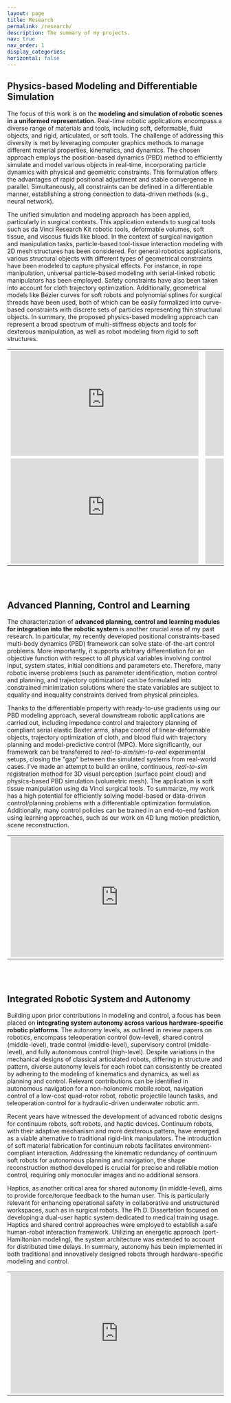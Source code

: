 ```yaml
---
layout: page
title: Research
permalink: /research/
description: The summary of my projects.
nav: true
nav_order: 1
display_categories: 
horizontal: false
---
```


## Physics-based Modeling and Differentiable Simulation
The focus of this work is on the **modeling and simulation of robotic scenes in a uniformed representation**. Real-time robotic applications encompass a diverse range of materials and tools, including soft, deformable, fluid objects, and rigid, articulated, or soft tools. The challenge of addressing this diversity is met by leveraging computer graphics methods to manage different material properties, kinematics, and dynamics. The chosen approach employs the position-based dynamics (PBD) method to efficiently simulate and model various objects in real-time, incorporating particle dynamics with physical and geometric constraints. This formulation offers the advantages of rapid positional adjustment and stable convergence in parallel. Simultaneously, all constraints can be defined in a differentiable manner, establishing a strong connection to data-driven methods (e.g., neural network).

The unified simulation and modeling approach has been applied, particularly in surgical contexts. This application extends to surgical tools such as da Vinci Research Kit robotic tools, deformable volumes, soft tissue, and viscous fluids like blood. In the context of surgical navigation and manipulation tasks, particle-based tool-tissue interaction modeling with 2D mesh structures has been considered. For general robotics applications, various structural objects with different types of geometrical constraints have been modeled to capture physical effects. For instance, in rope manipulation, universal particle-based modeling with serial-linked robotic manipulators has been employed. Safety constraints have also been taken into account for cloth trajectory optimization. Additionally, geometrical models like Bézier curves for soft robots and polynomial splines for surgical threads have been used, both of which can be easily formalized into curve-based constraints with discrete sets of particles representing thin structural objects. In summary, the proposed physics-based modeling approach can represent a broad spectrum of multi-stiffness objects and tools for dexterous manipulation, as well as robot modeling from rigid to soft structures.

<table width="876">
	<tr>
		<td width="438">
			<iframe width="437" height="245" src="https://www.youtube.com/embed/hTN-ttMhpcQ" title="YouTube video player" frameborder="0" allow="accelerometer; autoplay; clipboard-write; encrypted-media; gyroscope; picture-in-picture; web-share" allowfullscreen=""></iframe>
		</td>
		<td width="438">
			<iframe width="437" height="245" src="https://www.youtube.com/embed/DxUhwZvWw-k" title="YouTube video player" frameborder="0" allow="accelerometer; autoplay; clipboard-write; encrypted-media; gyroscope; picture-in-picture; web-share" allowfullscreen=""></iframe>
		</td>
	</tr>
  <tr>
		<td width="438">
			<iframe width="437" height="245" src="https://www.youtube.com/embed/fVEAxvItFmw" title="YouTube video player" frameborder="0" allow="accelerometer; autoplay; clipboard-write; encrypted-media; gyroscope; picture-in-picture; web-share" allowfullscreen=""></iframe>
		</td>
		<td width="438">
			<iframe width="437" height="245" src="https://www.youtube.com/embed/X_UPhL_TjTI" title="YouTube video player" frameborder="0" allow="accelerometer; autoplay; clipboard-write; encrypted-media; gyroscope; picture-in-picture; web-share" allowfullscreen=""></iframe>
		</td>
	</tr>
</table>

<br/><br/>

## Advanced Planning, Control and Learning
The characterization of **advanced planning, control and learning modules for integration into the robotic system** is another crucial area of my past research. In particular, my recently developed positional constraints-based multi-body dynamics (PBD) framework can solve state-of-the-art control problems. More importantly, it supports arbitrary differentiation for an objective function with respect to all physical variables involving control input, system states, initial conditions and parameters etc. Therefore, many robotic inverse problems (such as parameter identification, motion control and planning, and trajectory optimization) can be formulated into constrained minimization solutions where the state variables are subject to equality and inequality constraints derived from physical principles. 

Thanks to the differentiable property with ready-to-use gradients using our PBD modeling approach, several downstream robotic applications are carried out, including impedance control and trajectory planning of compliant serial elastic Baxter arms, shape control of linear-deformable objects, trajectory optimization of cloth, and blood fluid with trajectory planning and model-predictive control (MPC). More significantly, our framework can be transferred to *real-to-sim/sim-to-real* experimental setups, closing the "gap" between the simulated systems from real-world cases. I've made an attempt to build an online, continuous, *real-to-sim* registration method for 3D visual perception (surface point cloud) and physics-based PBD simulation (volumetric mesh). The application is soft tissue manipulation using da Vinci surgical tools. To summarize, my work has a high potential for efficiently solving model-based or data-driven control/planning problems with a differentiable optimization formulation. Additionally, many control policies can be trained in an end-to-end fashion using learning approaches, such as our work on 4D lung motion prediction, scene reconstruction.

<table width="876">
	<tr>
		<td width="500">
			<iframe width="500" height="280" src="https://www.youtube.com/embed/RTl-egsjKvM" title="YouTube video player" frameborder="0" allow="accelerometer; autoplay; clipboard-write; encrypted-media; gyroscope; picture-in-picture; web-share" allowfullscreen=""></iframe>
		</td>
		<td width="500">
			<iframe width="500" height="280" src="https://www.youtube.com/embed/ytIRd9gfiQE" title="YouTube video player" frameborder="0" allow="accelerometer; autoplay; clipboard-write; encrypted-media; gyroscope; picture-in-picture; web-share" allowfullscreen=""></iframe>
		</td>
	</tr>
</table>

<br/><br/>

## Integrated Robotic System and Autonomy
Building upon prior contributions in modeling and control, a focus has been placed on **integrating system autonomy across various hardware-specific robotic platforms**. The autonomy levels, as outlined in review papers on robotics, encompass teleoperation control (low-level), shared control (middle-level), trade control (middle-level), supervisory control (middle-level), and fully autonomous control (high-level). Despite variations in the mechanical designs of classical articulated robots, differing in structure and pattern, diverse autonomy levels for each robot can consistently be created by adhering to the modeling of kinematics and dynamics, as well as planning and control. Relevant contributions can be identified in autonomous navigation for a non-holonomic mobile robot, navigation control of a low-cost quad-rotor robot, robotic projectile launch tasks, and teleoperation control for a hydraulic-driven underwater robotic arm.

Recent years have witnessed the development of advanced robotic designs for continuum robots, soft robots, and haptic devices. Continuum robots, with their adaptive mechanism and more dexterous pattern, have emerged as a viable alternative to traditional rigid-link manipulators. The introduction of soft material fabrication for continuum robots facilitates environment-compliant interaction. Addressing the kinematic redundancy of continuum soft robots for autonomous planning and navigation, the shape reconstruction method developed is crucial for precise and reliable motion control, requiring only monocular images and no additional sensors.

Haptics, as another critical area for shared autonomy (in middle-level), aims to provide force/torque feedback to the human user. This is particularly relevant for enhancing operational safety in collaborative and unstructured workspaces, such as in surgical robots. The Ph.D. Dissertation focused on developing a dual-user haptic system dedicated to medical training usage. Haptics and shared control approaches were employed to establish a safe human-robot interaction framework. Utilizing an energetic approach (port-Hamiltonian modeling), the system architecture was extended to account for distributed time delays. In summary, autonomy has been implemented in both traditional and innovatively designed robots through hardware-specific modeling and control.

<table width="1000">
	<tr>
		<td width="500">
			<iframe width="500" height="280" src="https://www.youtube.com/embed/k4-E4F91VGk" title="YouTube video player" frameborder="0" allow="accelerometer; autoplay; clipboard-write; encrypted-media; gyroscope; picture-in-picture; web-share" allowfullscreen=""></iframe>
		</td>
		<td width="500">
			<iframe width="500" height="280" src="https://www.youtube.com/embed/M18yemz-KhQ" title="YouTube video player" frameborder="0" allow="accelerometer; autoplay; clipboard-write; encrypted-media; gyroscope; picture-in-picture; web-share" allowfullscreen=""></iframe>
		</td>
	</tr>
</table>